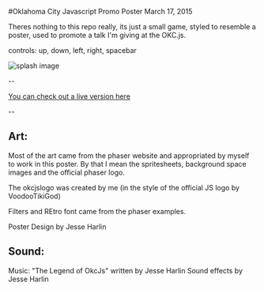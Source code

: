 #Oklahoma City Javascript Promo Poster March 17, 2015





Theres nothing to this repo really, its just a small game, styled to resemble a poster, used to promote a talk I'm giving at the OKC.js.

controls: up, down, left, right, spacebar

![splash image](http://the-simian.github.io/okcjs_march_poster/splash_screen.jpg)

--

[You can check out a live version here ](the-simian.github.io/okcjs_march_poster)

--

Art:
--
Most of the art came from the phaser website and appropriated by myself to work in this poster. By that I  mean the spritesheets, background space images and the official phaser logo.

The okcjslogo was created by me (in the style of the official JS logo by VoodooTikiGod)

Filters and REtro font came from the phaser examples.

Poster Design by Jesse Harlin

Sound: 
--
Music: "The Legend of OkcJs" written by Jesse Harlin
Sound effects by Jesse Harlin

